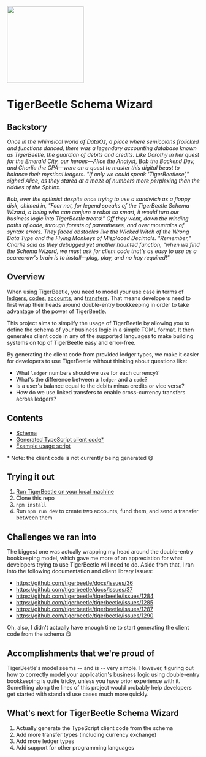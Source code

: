 <img src="https://github.com/emschwartz/tigerbeetle-schema-wizard/assets/3262610/046153f4-4657-4109-89b0-cb990b790621" width=200 />

# TigerBeetle Schema Wizard

## Backstory

_Once in the whimsical world of DataOz, a place where semicolons frolicked and functions danced, there was a legendary accounting database known as TigerBeetle, the guardian of debits and credits. Like Dorothy in her quest for the Emerald City, our heroes—Alice the Analyst, Bob the Backend Dev, and Charlie the CPA—were on a quest to master this digital beast to balance their mystical ledgers. "If only we could speak 'TigerBeetlese'," sighed Alice, as they stared at a maze of numbers more perplexing than the riddles of the Sphinx._

_Bob, ever the optimist despite once trying to use a sandwich as a floppy disk, chimed in, "Fear not, for legend speaks of the TigerBeetle Schema Wizard, a being who can conjure a robot so smart, it would turn our business logic into TigerBeetle treats!" Off they went, down the winding paths of code, through forests of parentheses, and over mountains of syntax errors. They faced obstacles like the Wicked Witch of the Wrong Data Type and the Flying Monkeys of Misplaced Decimals. "Remember," Charlie said as they debugged yet another haunted function, "when we find the Schema Wizard, we must ask for client code that's as easy to use as a scarecrow's brain is to install—plug, play, and no hay required!"_

## Overview

When using TigerBeetle, you need to model your use case in terms of [ledgers](https://docs.tigerbeetle.com/reference/accounts#ledger), [codes](https://docs.tigerbeetle.com/reference/accounts#code), [accounts](https://docs.tigerbeetle.com/reference/accounts), and [transfers](https://docs.tigerbeetle.com/reference/transfers). That means developers need to first wrap their heads around double-entry bookkeeping in order to take advantage of the power of TigerBeetle.

This project aims to simplify the usage of TigerBeetle by allowing you to define the schema of your business logic in a simple TOML format. It then generates client code in any of the supported languages to make building systems on top of TigerBeetle easy and error-free.

By generating the client code from provided ledger types, we make it easier for developers to use TigerBeetle without thinking about questions like:

- What `ledger` numbers should we use for each currency?
- What's the difference between a `ledger` and a `code`?
- Is a user's balance equal to the debits minus credits or vice versa?
- How do we use linked transfers to enable cross-currency transfers across ledgers?

## Contents

- [Schema](./schema.toml)
- [Generated TypeScript client code\*](./src/generated.ts)
- [Example usage script](./src/index.ts)

\* Note: the client code is not currently being generated 😋

## Trying it out

1. [Run TigerBeetle on your local machine](https://docs.tigerbeetle.com/quick-start/single-binary)
2. Clone this repo
3. `npm install`
4. Run `npm run dev` to create two accounts, fund them, and send a transfer between them

## Challenges we ran into

The biggest one was actually wrapping my head around the double-entry bookkeeping model, which gave me more of an appreciation for what developers trying to use TigerBeetle will need to do. Aside from that, I ran into the following documentation and client library issues:

- https://github.com/tigerbeetle/docs/issues/36
- https://github.com/tigerbeetle/docs/issues/37
- https://github.com/tigerbeetle/tigerbeetle/issues/1284
- https://github.com/tigerbeetle/tigerbeetle/issues/1285
- https://github.com/tigerbeetle/tigerbeetle/issues/1287
- https://github.com/tigerbeetle/tigerbeetle/issues/1290

Oh, also, I didn't actually have enough time to start generating the client code from the schema 😋

## Accomplishments that we're proud of

TigerBeetle's model seems -- and is -- very simple. However, figuring out how to correctly model your application's business logic using double-entry bookkeeping is quite tricky, unless you have prior experience with it. Something along the lines of this project would probably help developers get started with standard use cases much more quickly.

## What's next for TigerBeetle Schema Wizard

1. Actually generate the TypeScript client code from the schema
2. Add more transfer types (including currency exchange)
3. Add more ledger types
4. Add support for other programming languages
